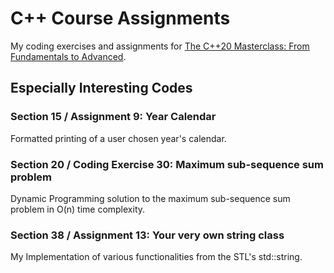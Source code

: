# C++ Course Assignments
My coding exercises and assignments for [The C++20 Masterclass: From Fundamentals to Advanced](https://www.udemy.com/course/the-modern-cpp-20-masterclass/).

## Especially Interesting Codes

### Section 15 / Assignment 9: Year Calendar

Formatted printing of a user chosen year's calendar.

### Section 20 / Coding Exercise 30: Maximum sub-sequence sum problem

Dynamic Programming solution to the maximum sub-sequence sum problem in O(n) time complexity.

### Section 38 / Assignment 13: Your very own string class

My Implementation of various functionalities from the STL's std::string.
